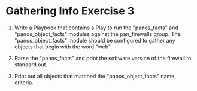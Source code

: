 # Gathering Info Exercise 3

1. Write a Playbook that contains a Play to run the "panos_facts" and "panos_object_facts" modules against the pan_firewalls group. The "panos_object_facts" module should be configured to gather any objects that begin with the word "web".

2. Parse the "panos_facts" and print the software version of the firewall to standard out.

3. Print out all objects that matched the "panos_object_facts" name criteria.
